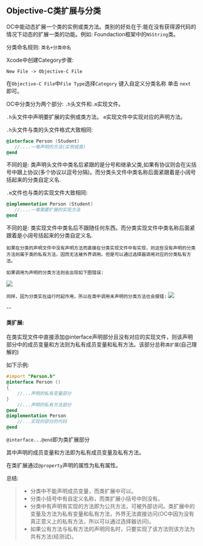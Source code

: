 ## Objective-C类扩展与分类
OC中能动态扩展一个类的实例或类方法。类别的好处在于:能在没有获得源代码的情况下动态的扩展一类的功能。例如: Foundaction框架中的`NSString`类。

分类命名规则:
`类名+分类命名`

 Xcode中创建Category步骤:
 
 `New File -> Objective-C File`
 
 在`Objective-C File`中`File Type`选择`Category` 键入自定义分类名称 单击 `next` 即可。
 
 OC中分类分为两个部分: `.h`头文件和`.m`实现文件。
 
 `.h`头文件中声明要扩展的实例或类方法。
 `m`实现文件中实现对应的声明方法。
 
 `.h`头文件与类的头文件格式大致相同:
 
 ```Objective-C
@interface Person (Student)
	//....一堆声明的方法(实例或类)
@end
 ```
 
不同的是: 类声明头文件中类名后紧跟的是分号和继承父类,如果有协议则会在尖括号中跟上协议(多个协议以逗号分隔)。而分类头文件中类名称后面紧跟着是小阔号括起来的分类自定义名.
 
 `.m`文件也与类的实现文件大致相同:
 
 ```Objective-C
@implementation Person (Student)
	//....一堆需要扩展的实现方法
@end
 ```
 
不同的是: 类实现文件中类名后不跟随任何东西。而分类实现文件中类名称后面紧跟着是小阔号括起来的分类自定义名.

`如果在分类的声明文件中没有声明方法而直接在分类实现文件中有实现，则这些没有声明的分类方法则属于类的私有方法，因而无法被外界调用。但是可以通过选择器调用对应的分类私有方法。`

`如果调用为声明的分类方法则会出现如下图错误:`

<img src="/Users/zhengjie/Documents/文档笔记/objective-C/img/img5.png"/>

`同样，因为分类实在运行时起作用，所以在类中调用未声明的分类方法也会报错:`
<img src="/Users/zhengjie/Documents/文档笔记/objective-C/img/img6.png"/>

--

#### 类扩展:

在类实现文件中直接添加@interface声明部分且没有对应的实现文件，则该声明部分中的成员变量和方法则为私有成员变量和私有方法。该部分总称`类扩展`(自己理解的)

如下示例:

```Objective-C
#import "Person.h"
@interface Person ()
{
    //...声明的私有变量部分
}
    //...声明的私有方法部分
@end
@implementation Person
    //...实现的部分的代码
@end
```
 
`@interface...@end`即为类扩展部分
 
其中声明的成员变量和方法即为私有成员变量及私有方法。

在类扩展通过`@property`声明的属性为私有属性。

总结:

> * 分类中不能声明成员变量，而类扩展中可以。
> * 分类小括号中有自定义名称，而类扩展小括号中则没有。
> * 分类中有声明有实现的方法即为公共方法，可被外部访问。类扩展中的变量及方法为私有变量和私有方法，外界无法直接访问(OC中因为没有真正意义上的私有方法，所以可以通过选择器访问)。
> * 如果公有方法与私有方法的声明同名时，只要实现了该方法则该方法为共有方法(经测试)。

 
 